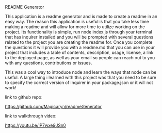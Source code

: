 README Generator

This application is a readme generator and is made to create a readme in an easy way. The reason this application is useful is that you take less time making a readme and will allow for more time to utilize working on the project. Its functionality is simple, run node index.js through your terminal that has inquirer installed and you will be prompted with several questions related to the project you are creating the readme for. Once you complete the questions it will provide you with a readme.md that you can use in your project that includes a table of contents, description, usage, license, a link to the deployed page, as well as your email so people can reach out to you with any questions, contributions or issues.

This was a cool way to introduce node and learn the ways that node can be useful. A large thing i learned with this project was that you need to be sure to specify the correct version of inquirer in your package.json or it will not work!

link to github repo:

https://github.com/Magicaryn/readmeGenerator

link to walkthrough video:

https://youtu.be/lP7wxe9JSn0